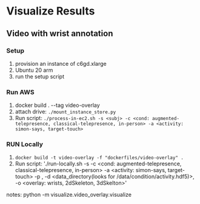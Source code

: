 # Visualize Results

## Video with wrist annotation

### Setup

1.  provision an instance of c6gd.xlarge
2.  Ubuntu 20 arm
3.  run the setup script

### Run AWS

1.  docker build . --tag video-overlay
2.  attach drive: `./mount_instance_store.py`
3.  Run script: `./process-in-ec2.sh -s <subj> -c <cond: augmented-telepresence, classical-telepresence, in-person> -a <activity: simon-says, target-touch>`

### RUN Locally

1.  `docker build -t video-overlay -f "dockerfiles/video-overlay" .`
2.  Run script: './run-locally.sh -s <subj> -c \<cond: augmented-telepresence, classical-telepresence, in-person> -a \<activity: simon-says, target-touch> -p <camera>, -d \<data_directory(looks for /data/condition/activity.hdf5)>, -o \<overlay: wrists, 2dSkeleton, 3dSkelton>'

notes:
python -m visualize.video_overlay.visualize
